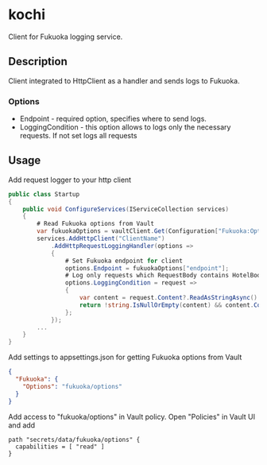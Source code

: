 # kochi
Client for Fukuoka logging service.

## Description
Client integrated to HttpClient as a handler and sends logs to Fukuoka.

### Options
- Endpoint - required option, specifies where to send logs.
- LoggingCondition - this option allows to logs only the necessary requests. If not set logs all requests

## Usage
Add request logger to your http client
```csharp
public class Startup
{
    public void ConfigureServices(IServiceCollection services)
    {
        # Read Fukuoka options from Vault
        var fukuokaOptions = vaultClient.Get(Configuration["Fukuoka:Options"]).GetAwaiter().GetResult(); 
        services.AddHttpClient("ClientName")
            .AddHttpRequestLoggingHandler(options =>
            {
                # Set Fukuoka endpoint for client
                options.Endpoint = fukuokaOptions["endpoint"];
                # Log only requests which RequestBody contains HotelBookingRequest
                options.LoggingCondition = request =>
                {
                    var content = request.Content?.ReadAsStringAsync().GetAwaiter().GetResult();
                    return !string.IsNullOrEmpty(content) && content.Contains("HotelBookingRequest");
                };
            });
        ...
    }
}
```
Add settings to appsettings.json for getting Fukuoka options from Vault
```json
{
  "Fukuoka": {
    "Options": "fukuoka/options"
  }
}
```
Add access to "fukuoka/options" in Vault policy. Open "Policies" in Vault UI and add
```hcl
path "secrets/data/fukuoka/options" {
  capabilities = [ "read" ]
}
```
